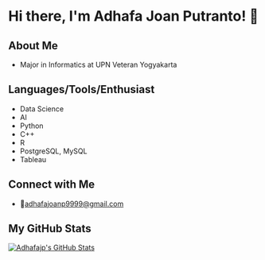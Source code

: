 # Hi there, I'm Adhafa Joan Putranto! 👋

## About Me
- Major in Informatics at UPN Veteran Yogyakarta

## Languages/Tools/Enthusiast
- Data Science
- AI
- Python
- C++
- R
- PostgreSQL, MySQL
- Tableau

## Connect with Me
- 📧adhafajoanp9999@gmail.com

## My GitHub Stats
[![Adhafajp's GitHub Stats](https://github-readme-stats.vercel.app/api?username=adhafajp)](https://github.com/adhafajp)
